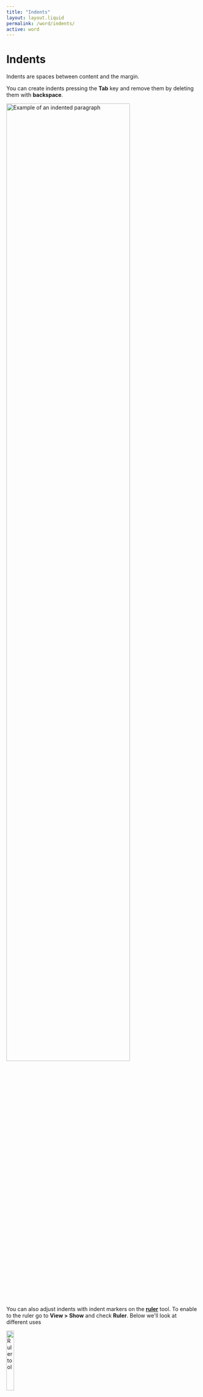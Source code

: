 ```yaml
---
title: "Indents"
layout: layout.liquid
permalink: /word/indents/
active: word
---
```


<h1>Indents</h1>

<section class="section-light">

<p>Indents are spaces between content and the margin.</p>

<p>You can create indents pressing the <strong>Tab</strong> key and remove them by deleting them with <strong>backspace</strong>.</p>

<p><img class="border" src="{{ '/assets/images/word/Indents/Indent%20example.png' | url }}" alt="Example of an indented paragraph" style="display: inline; margin: auto; height:80%; width: 80%;"></p>

<p>You can also adjust indents with indent markers on the <strong><a href="/glossary/#ruler">ruler</a></strong> tool. To enable to the ruler go to <strong>View > Show</strong> and check <strong>Ruler</strong>. Below we'll look at different uses</p>

<p><img src="{{ '/assets/images/word/Indents/ruler.png' | url }}" alt="Ruler tool" style="display: inline; margin: auto; height:20%; width: 20%;"></p>


<h2 id="pargraphs-and-indents">Paragraphs and indents</h2>

With the <a href="insertion-point">insertion point</a> on the paragraph, on the ruler above the page you'll see the indent markers aligned together like this:
<p><img class="border" src="{{ '/assets/images/word/Indents/Paragraph%20indent%20markers%20on%20ruler.png' | url }}" alt="Paragraph and indent markers" style="display: inline; margin: auto; height:100%; width: 100%;"></p>

<p>Here's what each of the indent markers do when working with paragraphs:</p>

<table class="no-border">
    <colgroup>
      <col style="width: 20%;">
      <col style="width: 80%;">
    </colgroup>
    <tbody>
      <tr>
        <td><img src="{{ '/assets/images/word/Indents/First%20line%20indent.png' | url }}" alt="Fire line indent" style="display: block; margin: auto; height:50%; width: 50%;"></td>
        <td><strong>First line indent</strong> - Controls where the first line of the pargraph begins.</td>
      </tr>
      <tr>
        <td><img src="{{ '/assets/images/word/Indents/Hanging%20Indent.png' | url }}" alt="Hanging indent" style="display: block; margin: auto; height:50%; width: 50%;"></td>
        <td><strong>Hanging Indent</strong> - Controls where all lines except the first line begin.
      <tr>
        <td><img src="{{ '/assets/images/word/Indents/Left%20Indent.png' | url }}" alt="Left indent" style="display: block; margin: auto; height:50%; width: 50%;"></td>
        <td><strong>Left Indent</strong> - Moves both the above indents together, shifting the entire paragraph left or right.
      </tr>
</table>

<p><img class="border" src="{{ '/assets/images/word/Indents/Paragraph%20indent%20marker%20adjust%20example.gif' | url }}" alt="Paragraph and indent markers" style="display: inline; margin: auto; height:100%; width: 100%;"></p>


<h2 id="lists-and-indents">Lists and indents</h2>

When it comes to bullet and number lists, the indent markers work slightly differently. They're not aligned like in paragraphs and this is to do with the different functions they have for lists.

<p><img class="border" src="{{ '/assets/images/word/Indents/List%20indent%20markers%20on%20ruler.png' | url }}" alt="Lists and indent markers" style="display: inline; margin: auto; height:50%; width: 50%;"></p>

<table class="no-border">
    <colgroup>
      <col style="width: 20%;">
      <col style="width: 80%;">
    </colgroup>
    <tbody>
      <tr>
        <td><img src="{{ '/assets/images/word/Indents/First%20line%20indent.png' | url }}" alt="First line indent" style="display: block; margin: auto; height:50%; width: 50%;"></td>
        <td><strong>First line indent</strong> - Controls where bullet/number begins.</td>
      </tr>
      <tr>
        <td><img src="{{ '/assets/images/word/Indents/Hanging%20Indent.png' | url }}" alt="Hanging indent" style="display: block; margin: auto; height:50%; width: 50%;"></td>
        <td><strong>Hanging Indent</strong> - Controls where the text begins after the bullet.
      <tr>
        <td><img src="{{ '/assets/images/word/Indents/Left%20Indent.png' | url }}" alt="Left indent" style="display: block; margin: auto; height:50%; width: 50%;"></td>
        <td><strong>Left Indent</strong> - Moves both the above indents together, shifting both the bullet/number and line/paragraph left or right.
      </tr>
</table>

<p>Here's a simple example adjusting the bullet and spacing on a single sub-bullet. Typically you'd  adjust all the sub-bullets together, in which case you'd select them all first then drag the indent markers as needed.</p>

<p><img class="border" src="{{ '/assets/images/word/Indents/List%20indent%20marker%20adjust%20example.gif' | url }}" alt="List indent marker adjust example" style="display: inline; margin: auto; height:50%; width: 50%;"></p>





<h2 id="table-lists-and-indents">Table lists and indents</h2>
<p>If you apply a bullet/number list in a table it'll look something like this below. Word's default spacing jutting out from the column border like that isn't exactly useful when you're typically limited for space in columns, but you can fix this up using the indent markers:</p>
<img src="{{ '/assets/images/word/Indents/Table%20list%20default%20indent.png' | url }}" alt="Table list default indent" style="display: inline; margin: auto; height:80%; width: 80%;">

<p>Since it's a list the indent markers will work based on that, but ebcause we're inside a table there's another marker called a <strong>Column boundary marker</strong> to be aware of too:</p>

<table class="no-border">
    <colgroup>
      <col style="width: 20%;">
      <col style="width: 80%;">
    </colgroup>
    <tbody>
      <tr>
        <td><img src="{{ '/assets/images/word/Indents/First%20line%20indent.png' | url }}" alt="First line indent" style="display: block; margin: auto; height:50%; width: 50%;"></td>
        <td><strong>First line indent</strong> - Controls where bullet/number begins.</td>
      </tr>
      <tr>
        <td><img src="{{ '/assets/images/word/Indents/Hanging%20Indent.png' | url }}" alt="Hanging indent" style="display: block; margin: auto; height:50%; width: 50%;"></td>
        <td><strong>Hanging Indent</strong> - Controls where the text begins after the bullet/number.
      <tr>
        <td><img src="{{ '/assets/images/word/Indents/Left%20Indent.png' | url }}" alt="Left indent" style="display: block; margin: auto; height:50%; width: 50%;"></td>
        <td><strong>Left Indent</strong> - Moves both the above indents together, shifting both the bullet/number and line/paragraph left or right.
      </tr>
      <tr>
        <td><img src="{{ '/assets/images/word/Indents/Column%20boundary%20marker.png' | url }}" alt="Column boundary marker" style="display: block; margin: auto; height:50%; width: 50%;"></td>
        <td><strong>Column boundary marker</strong> - Marks the position of a column border in a multi-column table, you can also drag this to adjust the column width. </td>
      </tr>
</table>

<p>Here's a trick to neaten up bullets/numbers in lists:</p> 
<p>Adjust the <strong>First line indent</strong> dragging it right to reduce the space between the bullet/number and the content, then drag the <strong>Left indent</strong> to the left to bring everything closer to the column border. Take a look:</p>

<p><img class="border" src="{{ '/assets/images/word/Indents/Table%20list%20indent%20marker%20adjust%20example.gif' | url }}" alt="Table list indent marker adjust example" style="display: inline; margin: auto; height:75%; width: 75%;"></p>

<p>The <strong>column boundary marker</strong> can be dragged to adjust the column border as well:</p>

<p><img class="border" src="{{ '/assets/images/word/Indents/Column%20boundary%20marker%20adjust%20example.gif' | url }}" alt="Column boundary marker adjust example" style="display: inline; margin: auto; height:75%; width: 75%;"></p>

</section>